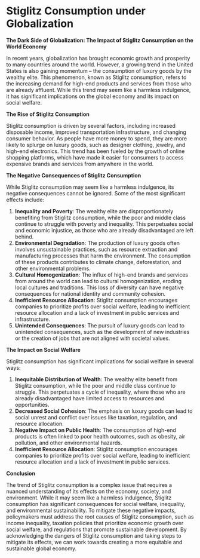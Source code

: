 # Stiglitz Consumption under Globalization

**The Dark Side of Globalization: The Impact of Stiglitz Consumption on the World Economy**

In recent years, globalization has brought economic growth and prosperity to many countries around the world. However, a growing trend in the United States is also gaining momentum – the consumption of luxury goods by the wealthy elite. This phenomenon, known as Stiglitz consumption, refers to the increasing demand for high-end products and services from those who are already affluent. While this trend may seem like a harmless indulgence, it has significant implications on the global economy and its impact on social welfare.

**The Rise of Stiglitz Consumption**

Stiglitz consumption is driven by several factors, including increased disposable income, improved transportation infrastructure, and changing consumer behavior. As people have more money to spend, they are more likely to splurge on luxury goods, such as designer clothing, jewelry, and high-end electronics. This trend has been fueled by the growth of online shopping platforms, which have made it easier for consumers to access expensive brands and services from anywhere in the world.

**The Negative Consequences of Stiglitz Consumption**

While Stiglitz consumption may seem like a harmless indulgence, its negative consequences cannot be ignored. Some of the most significant effects include:

1. **Inequality and Poverty**: The wealthy elite are disproportionately benefiting from Stiglitz consumption, while the poor and middle class continue to struggle with poverty and inequality. This perpetuates social and economic injustice, as those who are already disadvantaged are left behind.
2. **Environmental Degradation**: The production of luxury goods often involves unsustainable practices, such as resource extraction and manufacturing processes that harm the environment. The consumption of these products contributes to climate change, deforestation, and other environmental problems.
3. **Cultural Homogenization**: The influx of high-end brands and services from around the world can lead to cultural homogenization, eroding local cultures and traditions. This loss of diversity can have negative consequences for national identity and community cohesion.
4. **Inefficient Resource Allocation**: Stiglitz consumption encourages companies to prioritize profits over social welfare, leading to inefficient resource allocation and a lack of investment in public services and infrastructure.
5. **Unintended Consequences**: The pursuit of luxury goods can lead to unintended consequences, such as the development of new industries or the creation of jobs that are not aligned with societal values.

**The Impact on Social Welfare**

Stiglitz consumption has significant implications for social welfare in several ways:

1. **Inequitable Distribution of Wealth**: The wealthy elite benefit from Stiglitz consumption, while the poor and middle class continue to struggle. This perpetuates a cycle of inequality, where those who are already disadvantaged have limited access to resources and opportunities.
2. **Decreased Social Cohesion**: The emphasis on luxury goods can lead to social unrest and conflict over issues like taxation, regulation, and resource allocation.
3. **Negative Impact on Public Health**: The consumption of high-end products is often linked to poor health outcomes, such as obesity, air pollution, and other environmental hazards.
4. **Inefficient Resource Allocation**: Stiglitz consumption encourages companies to prioritize profits over social welfare, leading to inefficient resource allocation and a lack of investment in public services.

**Conclusion**

The trend of Stiglitz consumption is a complex issue that requires a nuanced understanding of its effects on the economy, society, and environment. While it may seem like a harmless indulgence, Stiglitz consumption has significant consequences for social welfare, inequality, and environmental sustainability. To mitigate these negative impacts, policymakers must address the root causes of Stiglitz consumption, such as income inequality, taxation policies that prioritize economic growth over social welfare, and regulations that promote sustainable development. By acknowledging the dangers of Stiglitz consumption and taking steps to mitigate its effects, we can work towards creating a more equitable and sustainable global economy.
